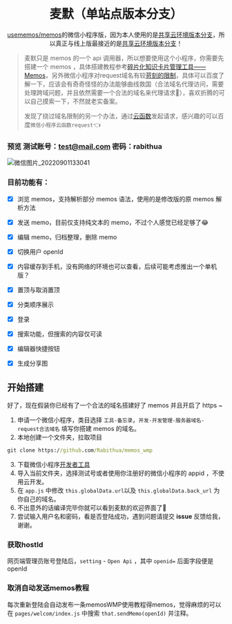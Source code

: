 <h1 align='center'>麦默（单站点版本分支）</h1>

<p align='center'><a href="https://github.com/usememos/memos">usememos/memos</a>的微信小程序版，因为本人使用的是<a href="https://github.com/Rabithua/memos_wmp/tree/memo_wmp_pub_cloudShare">共享云环境版本分支</a>，所以真正与线上版最接近的是<a href="https://github.com/Rabithua/memos_wmp/tree/memo_wmp_pub_cloudShare">共享云环境版本分支</a>！</p>

> 麦默只是 memos 的一个 api 调用器，所以想要使用这个小程序，你需要先搭建一个 memos ，具体搭建教程参考[碎片化知识卡片管理工具——Memos](https://blog.laoda.de/archives/docker-install-memos)，另外微信小程序对request域名有较[苛刻的限制](https://developers.weixin.qq.com/miniprogram/dev/framework/ability/network.html)，具体可以百度了解一下，应该会有奇奇怪怪的办法能够曲线救国（合法域名代理访问，需要处理跨域问题，并且依然需要一个合法的域名来代理请求👶），喜欢折腾的可以自己摸索一下，不然就老实备案。
> 
> 发现了绕过域名限制的另一个办法，通过[云函数](https://github.com/Rabithua/memos_wmp/tree/memo_wmp_pub)发起请求，感兴趣的可以百度`微信小程序云函数request`👈

### 预览 测试账号：test@mail.com 密码：rabithua

![微信图片_20220901133041](https://user-images.githubusercontent.com/34543831/189478411-a4aecce7-942d-4f03-8ad5-498f0f928511.png)

### 目前功能有：

- [x] 浏览 memos，支持解析部分 memos 语法，使用的是修改版的原 memos 解析方法
- [x] 发送 memo，目前仅支持纯文本的 memo，不过个人感觉已经足够了😂
- [x] 编辑 memo，归档整理，删除 memo
- [x] 切换用户 openId
- [x] 内容缓存到手机，没有网络的环境也可以查看，后续可能考虑推出一个单机版？
- [x] 置顶与取消置顶
- [x] 分类顺序展示
- [x] 登录
- [x] 搜索功能，但搜索的内容仅可读
- [x] 编辑器快捷按钮
- [x] 生成分享图


## 开始搭建

好了，现在假装你已经有了一个合法的域名搭建好了 memos 并且开启了 https ~

1. 申请一个微信小程序，类目选择 `工具-备忘录`，`开发-开发管理-服务器域名-request合法域名` 填写你搭建 memos 的域名。
2. 本地创建一个文件夹，拉取项目
```cmd
git clone https://github.com/Rabithua/memos_wmp
```
3. 下载微信小程序[开发者工具](https://developers.weixin.qq.com/miniprogram/dev/devtools/download.html)
4. 导入当前文件夹，选择测试号或者使用你注册好的微信小程序的 appid ，不使用云开发。
5. 在 `app.js` 中修改 `this.globalData.url`以及 `this.globalData.back_url` 为你自己的域名。
6. 不出意外的话编译完毕你就可以看到麦默的欢迎界面了🎉
7. 尝试输入用户名和密码，看是否登陆成功，遇到问题请提交 **issue** 反馈给我，谢谢。

### 获取hostId

网页端管理员账号登陆后，`setting` - `Open Api` ，其中 `openid=` 后面字段便是 openId

### 取消自动发送memos教程
每次重新登陆会自动发布一条memosWMP使用教程得memos，觉得麻烦的可以在 `pages/welcom/index.js` 中搜索 `that.sendMemo(openId)` 并注释。
